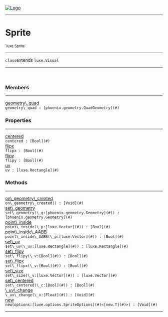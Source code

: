 
[![Logo](../../images/logo.png)](../../api/index.html)

---



<h1>Sprite</h1>
<small>`luxe.Sprite`</small>



---

`class`extends <code><span>luxe.Visual</span></code>

---

&nbsp;
&nbsp;



<h3>Members</h3> <hr/><span class="member apipage">
                <a name="geometry_quad"><a class="lift" href="#geometry_quad">geometry\_quad</a></a><div class="clear"></div><code class="signature apipage">geometry\_quad : [phoenix.geometry.QuadGeometry](#)</code><br/></span>
            <span class="small_desc_flat"></span>



<h3>Properties</h3> <hr/><span class="member apipage">
                <a name="centered"><a class="lift" href="#centered">centered</a></a> <div class="clear"></div><code class="signature apipage">centered : [Bool](#)</code><br/></span>
            <span class="small_desc_flat"></span><span class="member apipage">
                <a name="flipx"><a class="lift" href="#flipx">flipx</a></a> <div class="clear"></div><code class="signature apipage">flipx : [Bool](#)</code><br/></span>
            <span class="small_desc_flat"></span><span class="member apipage">
                <a name="flipy"><a class="lift" href="#flipy">flipy</a></a> <div class="clear"></div><code class="signature apipage">flipy : [Bool](#)</code><br/></span>
            <span class="small_desc_flat"></span><span class="member apipage">
                <a name="uv"><a class="lift" href="#uv">uv</a></a> <div class="clear"></div><code class="signature apipage">uv : [luxe.Rectangle](#)</code><br/></span>
            <span class="small_desc_flat"></span>



<h3>Methods</h3> <hr/><span class="method apipage">
            <a name="on_geometry_created"><a class="lift" href="#on_geometry_created">on\_geometry\_created</a></a> <div class="clear"></div><code class="signature apipage">on\_geometry\_created() : [Void](#)</code><br/><span class="small_desc_flat"></span>
        </span>
    <span class="method apipage">
            <a name="set_geometry"><a class="lift" href="#set_geometry">set\_geometry</a></a> <div class="clear"></div><code class="signature apipage">set\_geometry(\_g:[phoenix.geometry.Geometry](#)<span></span>) : [phoenix.geometry.Geometry](#)</code><br/><span class="small_desc_flat"></span>
        </span>
    <span class="method apipage">
            <a name="point_inside"><a class="lift" href="#point_inside">point\_inside</a></a> <div class="clear"></div><code class="signature apipage">point\_inside(\_p:[luxe.Vector](#)<span></span>) : [Bool](#)</code><br/><span class="small_desc_flat"></span>
        </span>
    <span class="method apipage">
            <a name="point_inside_AABB"><a class="lift" href="#point_inside_AABB">point\_inside\_AABB</a></a> <div class="clear"></div><code class="signature apipage">point\_inside\_AABB(\_p:[luxe.Vector](#)<span></span>) : [Bool](#)</code><br/><span class="small_desc_flat"></span>
        </span>
    <span class="method apipage">
            <a name="set_uv"><a class="lift" href="#set_uv">set\_uv</a></a> <div class="clear"></div><code class="signature apipage">set\_uv(\_uv:[luxe.Rectangle](#)<span></span>) : [luxe.Rectangle](#)</code><br/><span class="small_desc_flat"></span>
        </span>
    <span class="method apipage">
            <a name="set_flipy"><a class="lift" href="#set_flipy">set\_flipy</a></a> <div class="clear"></div><code class="signature apipage">set\_flipy(\_v:[Bool](#)<span></span>) : [Bool](#)</code><br/><span class="small_desc_flat"></span>
        </span>
    <span class="method apipage">
            <a name="set_flipx"><a class="lift" href="#set_flipx">set\_flipx</a></a> <div class="clear"></div><code class="signature apipage">set\_flipx(\_v:[Bool](#)<span></span>) : [Bool](#)</code><br/><span class="small_desc_flat"></span>
        </span>
    <span class="method apipage">
            <a name="set_size"><a class="lift" href="#set_size">set\_size</a></a> <div class="clear"></div><code class="signature apipage">set\_size(\_v:[luxe.Vector](#)<span></span>) : [luxe.Vector](#)</code><br/><span class="small_desc_flat"></span>
        </span>
    <span class="method apipage">
            <a name="set_centered"><a class="lift" href="#set_centered">set\_centered</a></a> <div class="clear"></div><code class="signature apipage">set\_centered(\_c:[Bool](#)<span></span>) : [Bool](#)</code><br/><span class="small_desc_flat"></span>
        </span>
    <span class="method apipage">
            <a name="_uv_change"><a class="lift" href="#_uv_change">\_uv\_change</a></a> <div class="clear"></div><code class="signature apipage">\_uv\_change(\_v:[Float](#)<span></span>) : [Void](#)</code><br/><span class="small_desc_flat"></span>
        </span>
    <span class="method apipage">
            <a name="new"><a class="lift" href="#new">new</a></a> <div class="clear"></div><code class="signature apipage">new(options:[luxe.options.SpriteOptions](#)&lt;[new.T](#)&gt;<span></span>) : [Void](#)</code><br/><span class="small_desc_flat"></span>
        </span>
    





---

&nbsp;
&nbsp;
&nbsp;
&nbsp;